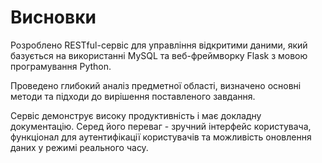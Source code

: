 # Висновки

Розроблено RESTful-сервіс для управління відкритими даними, який базується на використанні MySQL та веб-фреймворку Flask з мовою програмування Python.

Проведено глибокий аналіз предметної області, визначено основні методи та підходи до вирішення поставленого завдання.

Сервіс демонструє високу продуктивність і має докладну документацію. Серед його переваг - зручний інтерфейс користувача, функціонал для аутентифікації користувачів та можливість оновлення даних у режимі реального часу.